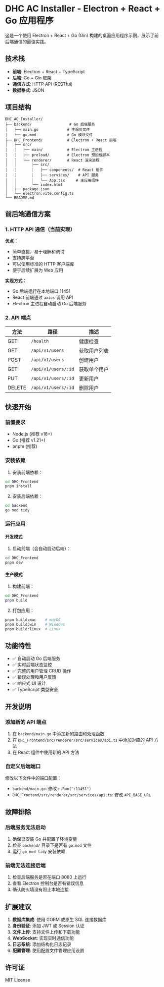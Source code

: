 # DHC AC Installer - Electron + React + Go 应用程序

这是一个使用 Electron + React + Go (Gin) 构建的桌面应用程序示例，展示了前后端通信的最佳实践。

## 技术栈

- **前端**: Electron + React + TypeScript
- **后端**: Go + Gin 框架
- **通信方式**: HTTP API (RESTful)
- **数据格式**: JSON

## 项目结构

```
DHC_AC_Installer/
├── backend/                 # Go 后端服务
│   ├── main.go             # 主服务文件
│   └── go.mod              # Go 模块文件
├── DHC_Frontend/           # Electron + React 前端
│   ├── src/
│   │   ├── main/           # Electron 主进程
│   │   ├── preload/        # Electron 预加载脚本
│   │   └── renderer/       # React 渲染进程
│   │       ├── src/
│   │       │   ├── components/  # React 组件
│   │       │   ├── services/    # API 服务
│   │       │   └── App.tsx     # 主应用组件
│   │       └── index.html
│   ├── package.json
│   └── electron.vite.config.ts
└── README.md
```

## 前后端通信方案

### 1. HTTP API 通信（当前实现）

**优点：**
- 简单直接，易于理解和调试
- 支持跨平台
- 可以使用标准的 HTTP 客户端库
- 便于后续扩展为 Web 应用

**实现方式：**
- Go 后端运行在本地端口 11451
- React 前端通过 `axios` 调用 API
- Electron 主进程自动启动 Go 后端服务

### 2. API 端点

| 方法 | 路径 | 描述 |
|------|------|------|
| GET | `/health` | 健康检查 |
| GET | `/api/v1/users` | 获取用户列表 |
| POST | `/api/v1/users` | 创建用户 |
| GET | `/api/v1/users/:id` | 获取单个用户 |
| PUT | `/api/v1/users/:id` | 更新用户 |
| DELETE | `/api/v1/users/:id` | 删除用户 |

## 快速开始

### 前置要求

- Node.js (推荐 v18+)
- Go (推荐 v1.21+)
- pnpm (推荐)

### 安装依赖

1. 安装前端依赖：
```bash
cd DHC_Frontend
pnpm install
```

2. 安装后端依赖：
```bash
cd backend
go mod tidy
```

### 运行应用

#### 开发模式

1. 启动前端（会自动启动后端）：
```bash
cd DHC_Frontend
pnpm dev
```

#### 生产模式

1. 构建前端：
```bash
cd DHC_Frontend
pnpm build
```

2. 打包应用：
```bash
pnpm build:mac    # macOS
pnpm build:win    # Windows
pnpm build:linux  # Linux
```

## 功能特性

- ✅ 自动启动 Go 后端服务
- ✅ 实时后端状态监控
- ✅ 完整的用户管理 CRUD 操作
- ✅ 错误处理和用户反馈
- ✅ 响应式 UI 设计
- ✅ TypeScript 类型安全

## 开发说明

### 添加新的 API 端点

1. 在 `backend/main.go` 中添加新的路由和处理函数
2. 在 `DHC_Frontend/src/renderer/src/services/api.ts` 中添加对应的 API 方法
3. 在 React 组件中使用新的 API 方法

### 自定义后端端口

修改以下文件中的端口配置：
- `backend/main.go`: 修改 `r.Run(":11451")`
- `DHC_Frontend/src/renderer/src/services/api.ts`: 修改 `API_BASE_URL`

## 故障排除

### 后端服务无法启动

1. 确保已安装 Go 并配置了环境变量
2. 检查 `backend/` 目录下是否有 `go.mod` 文件
3. 运行 `go mod tidy` 安装依赖

### 前端无法连接后端

1. 检查后端服务是否在端口 8080 上运行
2. 查看 Electron 控制台是否有错误信息
3. 确认防火墙没有阻止本地连接

## 扩展建议

1. **数据库集成**: 使用 GORM 或原生 SQL 连接数据库
2. **身份验证**: 添加 JWT 或 Session 认证
3. **文件上传**: 支持文件上传和下载功能
4. **WebSocket**: 实现实时通信功能
5. **日志系统**: 添加结构化日志记录
6. **配置管理**: 使用配置文件管理应用设置

## 许可证

MIT License
